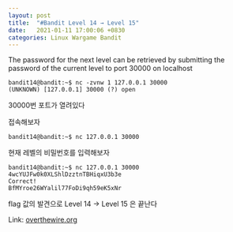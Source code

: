```yaml
---
layout: post
title:  "#Bandit Level 14 → Level 15"
date:   2021-01-11 17:00:06 +0830
categories: Linux Wargame Bandit
---
```


The password for the next level can be retrieved by submitting the password of the current level to port 30000 on localhost

```
bandit14@bandit:~$ nc -zvnw 1 127.0.0.1 30000
(UNKNOWN) [127.0.0.1] 30000 (?) open
```
30000번 포트가 열려있다

접속해보자
```
bandit14@bandit:~$ nc 127.0.0.1 30000
```

현재 레벨의 비밀번호를 입력해보자
```
bandit14@bandit:~$ nc 127.0.0.1 30000
4wcYUJFw0k0XLShlDzztnTBHiqxU3b3e
Correct!
BfMYroe26WYalil77FoDi9qh59eK5xNr
```

flag 값의 발견으로 Level 14 → Level 15 은 끝난다


Link: [overthewire.org](https://overthewire.org/wargames/bandit/bandit15.html)
